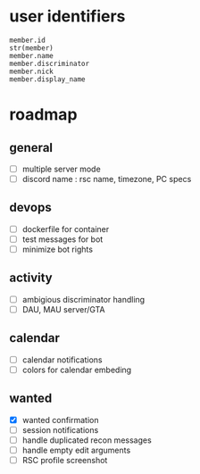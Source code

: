 # user identifiers
```
member.id
str(member)
member.name
member.discriminator
member.nick
member.display_name
```

# roadmap
## general
- [ ] multiple server mode
- [ ] discord name : rsc name, timezone, PC specs

## devops
- [ ] dockerfile for container
- [ ] test messages for bot
- [ ] minimize bot rights

## activity
- [ ] ambigious discriminator handling
- [ ] DAU, MAU server/GTA

## calendar
- [ ] calendar notifications
- [ ] colors for calendar embeding

## wanted
- [x] wanted confirmation
- [ ] session notifications
- [ ] handle duplicated recon messages
- [ ] handle empty edit arguments
- [ ] RSC profile screenshot